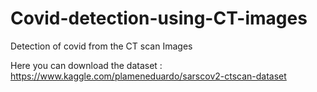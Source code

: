 # Covid-detection-using-CT-images

Detection of covid from the CT scan Images

Here you can download the dataset : https://www.kaggle.com/plameneduardo/sarscov2-ctscan-dataset
